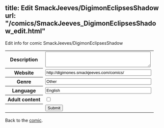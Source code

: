 title: Edit SmackJeeves/DigimonEclipsesShadow
url: "/comics/SmackJeeves_DigimonEclipsesShadow_edit.html"
---
Edit info for comic SmackJeeves/DigimonEclipsesShadow

<form name="comic" action="http://gaepostmail.appspot.com/comic/" method="post">
<table class="comicinfo">
<tr>
<th>Description</th><td><textarea name="description" cols="40" rows="3"></textarea></td>
</tr>
<tr>
<th>Website</th><td><input type="text" name="url" value="http://digimones.smackjeeves.com/comics/" size="40"/></td>
</tr>
<tr>
<th>Genre</th><td><input type="text" name="genre" value="Other" size="40"/></td>
</tr>
<tr>
<th>Language</th><td><input type="text" name="language" value="English" size="40"/></td>
</tr>
<tr>
<th>Adult content</th><td><input type="checkbox" name="adult" value="adult" /></td>
</tr>
<tr>
<th></th><td>
<input type="hidden" name="comic" value="SmackJeeves_DigimonEclipsesShadow" />
<input type="submit" name="submit" value="Submit" />
</td>
</tr>
</table>
</form>

Back to the [comic](SmackJeeves_DigimonEclipsesShadow.html).
